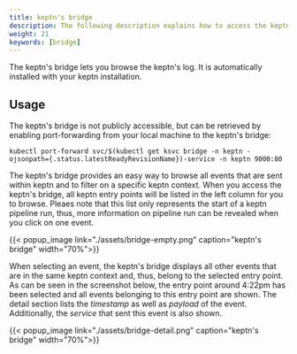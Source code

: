 ```yaml
---
title: keptn's bridge
description: The following description explains how to access the keptn's log using Kibana.
weight: 21
keywords: [bridge]
---
```


The keptn's bridge lets you browse the keptn's log. It is automatically installed with your keptn installation.

## Usage

The keptn's bridge is not publicly accessible, but can be retrieved by enabling port-forwarding from your local machine to the keptn's bridge:
```console
kubectl port-forward svc/$(kubectl get ksvc bridge -n keptn -ojsonpath={.status.latestReadyRevisionName})-service -n keptn 9000:80
```

The keptn's bridge provides an easy way to browse all events that are sent within keptn and to filter on a specific keptn context. 
When you access the keptn's bridge, all keptn entry points will be listed in the left column for you to browse. Pleaes note that this list only represents the start of a keptn pipeline run, thus, more information on pipeline run can be revealed when you click on one event.

  {{< popup_image
  link="./assets/bridge-empty.png"
  caption="keptn's bridge"
  width="70%">}}

When selecting an event, the keptn's bridge displays all other events that are in the same keptn context and, thus, belong to the selected entry point. As can be seen in the screenshot below, the entry point around 4:22pm has been selected and all events belonging to this entry point are shown. The detail section lists the _timestamp_ as well as _payload_ of the event. Additionally, the _service_ that sent this event is also shown.

  {{< popup_image
  link="./assets/bridge-detail.png"
  caption="keptn's bridge"
  width="70%">}}

